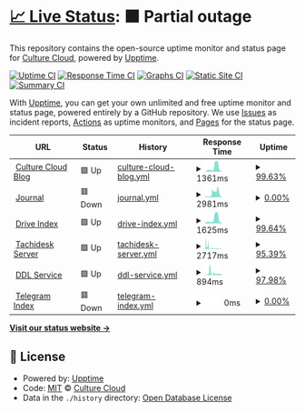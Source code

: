 # [📈 Live Status](https://status.culturecloud.gq): <!--live status--> **🟧 Partial outage**

This repository contains the open-source uptime monitor and status page for [Culture Cloud](https://culturecloud.gq), powered by [Upptime](https://github.com/upptime/upptime).

[![Uptime CI](https://github.com/culturecloud/status/workflows/Uptime%20CI/badge.svg)](https://github.com/culturecloud/status/actions?query=workflow%3A%22Uptime+CI%22)
[![Response Time CI](https://github.com/culturecloud/status/workflows/Response%20Time%20CI/badge.svg)](https://github.com/culturecloud/status/actions?query=workflow%3A%22Response+Time+CI%22)
[![Graphs CI](https://github.com/culturecloud/status/workflows/Graphs%20CI/badge.svg)](https://github.com/culturecloud/status/actions?query=workflow%3A%22Graphs+CI%22)
[![Static Site CI](https://github.com/culturecloud/status/workflows/Static%20Site%20CI/badge.svg)](https://github.com/culturecloud/status/actions?query=workflow%3A%22Static+Site+CI%22)
[![Summary CI](https://github.com/culturecloud/status/workflows/Summary%20CI/badge.svg)](https://github.com/culturecloud/status/actions?query=workflow%3A%22Summary+CI%22)

With [Upptime](https://upptime.js.org), you can get your own unlimited and free uptime monitor and status page, powered entirely by a GitHub repository. We use [Issues](https://github.com/culturecloud/status/issues) as incident reports, [Actions](https://github.com/culturecloud/status/actions) as uptime monitors, and [Pages](https://status.culturecloud.gq) for the status page.

<!--start: status pages-->
<!-- This summary is generated by Upptime (https://github.com/upptime/upptime) -->
<!-- Do not edit this manually, your changes will be overwritten -->
<!-- prettier-ignore -->
| URL | Status | History | Response Time | Uptime |
| --- | ------ | ------- | ------------- | ------ |
| <img alt="" src="https://icons.duckduckgo.com/ip3/culturecloud.gq.ico" height="13"> [Culture Cloud Blog](https://culturecloud.gq) | 🟩 Up | [culture-cloud-blog.yml](https://github.com/culturecloud/status/commits/HEAD/history/culture-cloud-blog.yml) | <details><summary><img alt="Response time graph" src="./graphs/culture-cloud-blog/response-time-week.png" height="20"> 1361ms</summary><br><a href="https://status.culturecloud.gq/history/culture-cloud-blog"><img alt="Response time 586" src="https://img.shields.io/endpoint?url=https%3A%2F%2Fraw.githubusercontent.com%2Fculturecloud%2Fstatus%2FHEAD%2Fapi%2Fculture-cloud-blog%2Fresponse-time.json"></a><br><a href="https://status.culturecloud.gq/history/culture-cloud-blog"><img alt="24-hour response time 373" src="https://img.shields.io/endpoint?url=https%3A%2F%2Fraw.githubusercontent.com%2Fculturecloud%2Fstatus%2FHEAD%2Fapi%2Fculture-cloud-blog%2Fresponse-time-day.json"></a><br><a href="https://status.culturecloud.gq/history/culture-cloud-blog"><img alt="7-day response time 1361" src="https://img.shields.io/endpoint?url=https%3A%2F%2Fraw.githubusercontent.com%2Fculturecloud%2Fstatus%2FHEAD%2Fapi%2Fculture-cloud-blog%2Fresponse-time-week.json"></a><br><a href="https://status.culturecloud.gq/history/culture-cloud-blog"><img alt="30-day response time 748" src="https://img.shields.io/endpoint?url=https%3A%2F%2Fraw.githubusercontent.com%2Fculturecloud%2Fstatus%2FHEAD%2Fapi%2Fculture-cloud-blog%2Fresponse-time-month.json"></a><br><a href="https://status.culturecloud.gq/history/culture-cloud-blog"><img alt="1-year response time 586" src="https://img.shields.io/endpoint?url=https%3A%2F%2Fraw.githubusercontent.com%2Fculturecloud%2Fstatus%2FHEAD%2Fapi%2Fculture-cloud-blog%2Fresponse-time-year.json"></a></details> | <details><summary><a href="https://status.culturecloud.gq/history/culture-cloud-blog">99.63%</a></summary><a href="https://status.culturecloud.gq/history/culture-cloud-blog"><img alt="All-time uptime 92.79%" src="https://img.shields.io/endpoint?url=https%3A%2F%2Fraw.githubusercontent.com%2Fculturecloud%2Fstatus%2FHEAD%2Fapi%2Fculture-cloud-blog%2Fuptime.json"></a><br><a href="https://status.culturecloud.gq/history/culture-cloud-blog"><img alt="24-hour uptime 100.00%" src="https://img.shields.io/endpoint?url=https%3A%2F%2Fraw.githubusercontent.com%2Fculturecloud%2Fstatus%2FHEAD%2Fapi%2Fculture-cloud-blog%2Fuptime-day.json"></a><br><a href="https://status.culturecloud.gq/history/culture-cloud-blog"><img alt="7-day uptime 99.63%" src="https://img.shields.io/endpoint?url=https%3A%2F%2Fraw.githubusercontent.com%2Fculturecloud%2Fstatus%2FHEAD%2Fapi%2Fculture-cloud-blog%2Fuptime-week.json"></a><br><a href="https://status.culturecloud.gq/history/culture-cloud-blog"><img alt="30-day uptime 86.49%" src="https://img.shields.io/endpoint?url=https%3A%2F%2Fraw.githubusercontent.com%2Fculturecloud%2Fstatus%2FHEAD%2Fapi%2Fculture-cloud-blog%2Fuptime-month.json"></a><br><a href="https://status.culturecloud.gq/history/culture-cloud-blog"><img alt="1-year uptime 92.79%" src="https://img.shields.io/endpoint?url=https%3A%2F%2Fraw.githubusercontent.com%2Fculturecloud%2Fstatus%2FHEAD%2Fapi%2Fculture-cloud-blog%2Fuptime-year.json"></a></details>
| <img alt="" src="https://icons.duckduckgo.com/ip3/journal.culturecloud.gq.ico" height="13"> [Journal](https://journal.culturecloud.gq) | 🟥 Down | [journal.yml](https://github.com/culturecloud/status/commits/HEAD/history/journal.yml) | <details><summary><img alt="Response time graph" src="./graphs/journal/response-time-week.png" height="20"> 2981ms</summary><br><a href="https://status.culturecloud.gq/history/journal"><img alt="Response time 1356" src="https://img.shields.io/endpoint?url=https%3A%2F%2Fraw.githubusercontent.com%2Fculturecloud%2Fstatus%2FHEAD%2Fapi%2Fjournal%2Fresponse-time.json"></a><br><a href="https://status.culturecloud.gq/history/journal"><img alt="24-hour response time 474" src="https://img.shields.io/endpoint?url=https%3A%2F%2Fraw.githubusercontent.com%2Fculturecloud%2Fstatus%2FHEAD%2Fapi%2Fjournal%2Fresponse-time-day.json"></a><br><a href="https://status.culturecloud.gq/history/journal"><img alt="7-day response time 2981" src="https://img.shields.io/endpoint?url=https%3A%2F%2Fraw.githubusercontent.com%2Fculturecloud%2Fstatus%2FHEAD%2Fapi%2Fjournal%2Fresponse-time-week.json"></a><br><a href="https://status.culturecloud.gq/history/journal"><img alt="30-day response time 1411" src="https://img.shields.io/endpoint?url=https%3A%2F%2Fraw.githubusercontent.com%2Fculturecloud%2Fstatus%2FHEAD%2Fapi%2Fjournal%2Fresponse-time-month.json"></a><br><a href="https://status.culturecloud.gq/history/journal"><img alt="1-year response time 1356" src="https://img.shields.io/endpoint?url=https%3A%2F%2Fraw.githubusercontent.com%2Fculturecloud%2Fstatus%2FHEAD%2Fapi%2Fjournal%2Fresponse-time-year.json"></a></details> | <details><summary><a href="https://status.culturecloud.gq/history/journal">0.00%</a></summary><a href="https://status.culturecloud.gq/history/journal"><img alt="All-time uptime 13.89%" src="https://img.shields.io/endpoint?url=https%3A%2F%2Fraw.githubusercontent.com%2Fculturecloud%2Fstatus%2FHEAD%2Fapi%2Fjournal%2Fuptime.json"></a><br><a href="https://status.culturecloud.gq/history/journal"><img alt="24-hour uptime 0.00%" src="https://img.shields.io/endpoint?url=https%3A%2F%2Fraw.githubusercontent.com%2Fculturecloud%2Fstatus%2FHEAD%2Fapi%2Fjournal%2Fuptime-day.json"></a><br><a href="https://status.culturecloud.gq/history/journal"><img alt="7-day uptime 0.00%" src="https://img.shields.io/endpoint?url=https%3A%2F%2Fraw.githubusercontent.com%2Fculturecloud%2Fstatus%2FHEAD%2Fapi%2Fjournal%2Fuptime-week.json"></a><br><a href="https://status.culturecloud.gq/history/journal"><img alt="30-day uptime 0.00%" src="https://img.shields.io/endpoint?url=https%3A%2F%2Fraw.githubusercontent.com%2Fculturecloud%2Fstatus%2FHEAD%2Fapi%2Fjournal%2Fuptime-month.json"></a><br><a href="https://status.culturecloud.gq/history/journal"><img alt="1-year uptime 13.89%" src="https://img.shields.io/endpoint?url=https%3A%2F%2Fraw.githubusercontent.com%2Fculturecloud%2Fstatus%2FHEAD%2Fapi%2Fjournal%2Fuptime-year.json"></a></details>
| <img alt="" src="https://icons.duckduckgo.com/ip3/drive.culturecloud.gq.ico" height="13"> [Drive Index](https://drive.culturecloud.gq) | 🟩 Up | [drive-index.yml](https://github.com/culturecloud/status/commits/HEAD/history/drive-index.yml) | <details><summary><img alt="Response time graph" src="./graphs/drive-index/response-time-week.png" height="20"> 1625ms</summary><br><a href="https://status.culturecloud.gq/history/drive-index"><img alt="Response time 779" src="https://img.shields.io/endpoint?url=https%3A%2F%2Fraw.githubusercontent.com%2Fculturecloud%2Fstatus%2FHEAD%2Fapi%2Fdrive-index%2Fresponse-time.json"></a><br><a href="https://status.culturecloud.gq/history/drive-index"><img alt="24-hour response time 472" src="https://img.shields.io/endpoint?url=https%3A%2F%2Fraw.githubusercontent.com%2Fculturecloud%2Fstatus%2FHEAD%2Fapi%2Fdrive-index%2Fresponse-time-day.json"></a><br><a href="https://status.culturecloud.gq/history/drive-index"><img alt="7-day response time 1625" src="https://img.shields.io/endpoint?url=https%3A%2F%2Fraw.githubusercontent.com%2Fculturecloud%2Fstatus%2FHEAD%2Fapi%2Fdrive-index%2Fresponse-time-week.json"></a><br><a href="https://status.culturecloud.gq/history/drive-index"><img alt="30-day response time 898" src="https://img.shields.io/endpoint?url=https%3A%2F%2Fraw.githubusercontent.com%2Fculturecloud%2Fstatus%2FHEAD%2Fapi%2Fdrive-index%2Fresponse-time-month.json"></a><br><a href="https://status.culturecloud.gq/history/drive-index"><img alt="1-year response time 779" src="https://img.shields.io/endpoint?url=https%3A%2F%2Fraw.githubusercontent.com%2Fculturecloud%2Fstatus%2FHEAD%2Fapi%2Fdrive-index%2Fresponse-time-year.json"></a></details> | <details><summary><a href="https://status.culturecloud.gq/history/drive-index">99.64%</a></summary><a href="https://status.culturecloud.gq/history/drive-index"><img alt="All-time uptime 99.92%" src="https://img.shields.io/endpoint?url=https%3A%2F%2Fraw.githubusercontent.com%2Fculturecloud%2Fstatus%2FHEAD%2Fapi%2Fdrive-index%2Fuptime.json"></a><br><a href="https://status.culturecloud.gq/history/drive-index"><img alt="24-hour uptime 100.00%" src="https://img.shields.io/endpoint?url=https%3A%2F%2Fraw.githubusercontent.com%2Fculturecloud%2Fstatus%2FHEAD%2Fapi%2Fdrive-index%2Fuptime-day.json"></a><br><a href="https://status.culturecloud.gq/history/drive-index"><img alt="7-day uptime 99.64%" src="https://img.shields.io/endpoint?url=https%3A%2F%2Fraw.githubusercontent.com%2Fculturecloud%2Fstatus%2FHEAD%2Fapi%2Fdrive-index%2Fuptime-week.json"></a><br><a href="https://status.culturecloud.gq/history/drive-index"><img alt="30-day uptime 99.92%" src="https://img.shields.io/endpoint?url=https%3A%2F%2Fraw.githubusercontent.com%2Fculturecloud%2Fstatus%2FHEAD%2Fapi%2Fdrive-index%2Fuptime-month.json"></a><br><a href="https://status.culturecloud.gq/history/drive-index"><img alt="1-year uptime 99.92%" src="https://img.shields.io/endpoint?url=https%3A%2F%2Fraw.githubusercontent.com%2Fculturecloud%2Fstatus%2FHEAD%2Fapi%2Fdrive-index%2Fuptime-year.json"></a></details>
| <img alt="" src="https://icons.duckduckgo.com/ip3/tachidesk.culturecloud.gq.ico" height="13"> [Tachidesk Server](https://tachidesk.culturecloud.gq) | 🟩 Up | [tachidesk-server.yml](https://github.com/culturecloud/status/commits/HEAD/history/tachidesk-server.yml) | <details><summary><img alt="Response time graph" src="./graphs/tachidesk-server/response-time-week.png" height="20"> 2717ms</summary><br><a href="https://status.culturecloud.gq/history/tachidesk-server"><img alt="Response time 2209" src="https://img.shields.io/endpoint?url=https%3A%2F%2Fraw.githubusercontent.com%2Fculturecloud%2Fstatus%2FHEAD%2Fapi%2Ftachidesk-server%2Fresponse-time.json"></a><br><a href="https://status.culturecloud.gq/history/tachidesk-server"><img alt="24-hour response time 3673" src="https://img.shields.io/endpoint?url=https%3A%2F%2Fraw.githubusercontent.com%2Fculturecloud%2Fstatus%2FHEAD%2Fapi%2Ftachidesk-server%2Fresponse-time-day.json"></a><br><a href="https://status.culturecloud.gq/history/tachidesk-server"><img alt="7-day response time 2717" src="https://img.shields.io/endpoint?url=https%3A%2F%2Fraw.githubusercontent.com%2Fculturecloud%2Fstatus%2FHEAD%2Fapi%2Ftachidesk-server%2Fresponse-time-week.json"></a><br><a href="https://status.culturecloud.gq/history/tachidesk-server"><img alt="30-day response time 2003" src="https://img.shields.io/endpoint?url=https%3A%2F%2Fraw.githubusercontent.com%2Fculturecloud%2Fstatus%2FHEAD%2Fapi%2Ftachidesk-server%2Fresponse-time-month.json"></a><br><a href="https://status.culturecloud.gq/history/tachidesk-server"><img alt="1-year response time 2209" src="https://img.shields.io/endpoint?url=https%3A%2F%2Fraw.githubusercontent.com%2Fculturecloud%2Fstatus%2FHEAD%2Fapi%2Ftachidesk-server%2Fresponse-time-year.json"></a></details> | <details><summary><a href="https://status.culturecloud.gq/history/tachidesk-server">95.39%</a></summary><a href="https://status.culturecloud.gq/history/tachidesk-server"><img alt="All-time uptime 97.74%" src="https://img.shields.io/endpoint?url=https%3A%2F%2Fraw.githubusercontent.com%2Fculturecloud%2Fstatus%2FHEAD%2Fapi%2Ftachidesk-server%2Fuptime.json"></a><br><a href="https://status.culturecloud.gq/history/tachidesk-server"><img alt="24-hour uptime 94.70%" src="https://img.shields.io/endpoint?url=https%3A%2F%2Fraw.githubusercontent.com%2Fculturecloud%2Fstatus%2FHEAD%2Fapi%2Ftachidesk-server%2Fuptime-day.json"></a><br><a href="https://status.culturecloud.gq/history/tachidesk-server"><img alt="7-day uptime 95.39%" src="https://img.shields.io/endpoint?url=https%3A%2F%2Fraw.githubusercontent.com%2Fculturecloud%2Fstatus%2FHEAD%2Fapi%2Ftachidesk-server%2Fuptime-week.json"></a><br><a href="https://status.culturecloud.gq/history/tachidesk-server"><img alt="30-day uptime 97.10%" src="https://img.shields.io/endpoint?url=https%3A%2F%2Fraw.githubusercontent.com%2Fculturecloud%2Fstatus%2FHEAD%2Fapi%2Ftachidesk-server%2Fuptime-month.json"></a><br><a href="https://status.culturecloud.gq/history/tachidesk-server"><img alt="1-year uptime 97.74%" src="https://img.shields.io/endpoint?url=https%3A%2F%2Fraw.githubusercontent.com%2Fculturecloud%2Fstatus%2FHEAD%2Fapi%2Ftachidesk-server%2Fuptime-year.json"></a></details>
| <img alt="" src="https://icons.duckduckgo.com/ip3/dl.culturecloud.gq.ico" height="13"> [DDL Service](https://dl.culturecloud.gq) | 🟩 Up | [ddl-service.yml](https://github.com/culturecloud/status/commits/HEAD/history/ddl-service.yml) | <details><summary><img alt="Response time graph" src="./graphs/ddl-service/response-time-week.png" height="20"> 894ms</summary><br><a href="https://status.culturecloud.gq/history/ddl-service"><img alt="Response time 1720" src="https://img.shields.io/endpoint?url=https%3A%2F%2Fraw.githubusercontent.com%2Fculturecloud%2Fstatus%2FHEAD%2Fapi%2Fddl-service%2Fresponse-time.json"></a><br><a href="https://status.culturecloud.gq/history/ddl-service"><img alt="24-hour response time 709" src="https://img.shields.io/endpoint?url=https%3A%2F%2Fraw.githubusercontent.com%2Fculturecloud%2Fstatus%2FHEAD%2Fapi%2Fddl-service%2Fresponse-time-day.json"></a><br><a href="https://status.culturecloud.gq/history/ddl-service"><img alt="7-day response time 894" src="https://img.shields.io/endpoint?url=https%3A%2F%2Fraw.githubusercontent.com%2Fculturecloud%2Fstatus%2FHEAD%2Fapi%2Fddl-service%2Fresponse-time-week.json"></a><br><a href="https://status.culturecloud.gq/history/ddl-service"><img alt="30-day response time 839" src="https://img.shields.io/endpoint?url=https%3A%2F%2Fraw.githubusercontent.com%2Fculturecloud%2Fstatus%2FHEAD%2Fapi%2Fddl-service%2Fresponse-time-month.json"></a><br><a href="https://status.culturecloud.gq/history/ddl-service"><img alt="1-year response time 1720" src="https://img.shields.io/endpoint?url=https%3A%2F%2Fraw.githubusercontent.com%2Fculturecloud%2Fstatus%2FHEAD%2Fapi%2Fddl-service%2Fresponse-time-year.json"></a></details> | <details><summary><a href="https://status.culturecloud.gq/history/ddl-service">97.98%</a></summary><a href="https://status.culturecloud.gq/history/ddl-service"><img alt="All-time uptime 97.82%" src="https://img.shields.io/endpoint?url=https%3A%2F%2Fraw.githubusercontent.com%2Fculturecloud%2Fstatus%2FHEAD%2Fapi%2Fddl-service%2Fuptime.json"></a><br><a href="https://status.culturecloud.gq/history/ddl-service"><img alt="24-hour uptime 96.87%" src="https://img.shields.io/endpoint?url=https%3A%2F%2Fraw.githubusercontent.com%2Fculturecloud%2Fstatus%2FHEAD%2Fapi%2Fddl-service%2Fuptime-day.json"></a><br><a href="https://status.culturecloud.gq/history/ddl-service"><img alt="7-day uptime 97.98%" src="https://img.shields.io/endpoint?url=https%3A%2F%2Fraw.githubusercontent.com%2Fculturecloud%2Fstatus%2FHEAD%2Fapi%2Fddl-service%2Fuptime-week.json"></a><br><a href="https://status.culturecloud.gq/history/ddl-service"><img alt="30-day uptime 97.51%" src="https://img.shields.io/endpoint?url=https%3A%2F%2Fraw.githubusercontent.com%2Fculturecloud%2Fstatus%2FHEAD%2Fapi%2Fddl-service%2Fuptime-month.json"></a><br><a href="https://status.culturecloud.gq/history/ddl-service"><img alt="1-year uptime 97.82%" src="https://img.shields.io/endpoint?url=https%3A%2F%2Fraw.githubusercontent.com%2Fculturecloud%2Fstatus%2FHEAD%2Fapi%2Fddl-service%2Fuptime-year.json"></a></details>
| <img alt="" src="https://icons.duckduckgo.com/ip3/tgdex.culturecloud.gq.ico" height="13"> [Telegram Index](https://tgdex.culturecloud.gq) | 🟥 Down | [telegram-index.yml](https://github.com/culturecloud/status/commits/HEAD/history/telegram-index.yml) | <details><summary><img alt="Response time graph" src="./graphs/telegram-index/response-time-week.png" height="20"> 0ms</summary><br><a href="https://status.culturecloud.gq/history/telegram-index"><img alt="Response time 1325" src="https://img.shields.io/endpoint?url=https%3A%2F%2Fraw.githubusercontent.com%2Fculturecloud%2Fstatus%2FHEAD%2Fapi%2Ftelegram-index%2Fresponse-time.json"></a><br><a href="https://status.culturecloud.gq/history/telegram-index"><img alt="24-hour response time 0" src="https://img.shields.io/endpoint?url=https%3A%2F%2Fraw.githubusercontent.com%2Fculturecloud%2Fstatus%2FHEAD%2Fapi%2Ftelegram-index%2Fresponse-time-day.json"></a><br><a href="https://status.culturecloud.gq/history/telegram-index"><img alt="7-day response time 0" src="https://img.shields.io/endpoint?url=https%3A%2F%2Fraw.githubusercontent.com%2Fculturecloud%2Fstatus%2FHEAD%2Fapi%2Ftelegram-index%2Fresponse-time-week.json"></a><br><a href="https://status.culturecloud.gq/history/telegram-index"><img alt="30-day response time 1654" src="https://img.shields.io/endpoint?url=https%3A%2F%2Fraw.githubusercontent.com%2Fculturecloud%2Fstatus%2FHEAD%2Fapi%2Ftelegram-index%2Fresponse-time-month.json"></a><br><a href="https://status.culturecloud.gq/history/telegram-index"><img alt="1-year response time 1325" src="https://img.shields.io/endpoint?url=https%3A%2F%2Fraw.githubusercontent.com%2Fculturecloud%2Fstatus%2FHEAD%2Fapi%2Ftelegram-index%2Fresponse-time-year.json"></a></details> | <details><summary><a href="https://status.culturecloud.gq/history/telegram-index">0.00%</a></summary><a href="https://status.culturecloud.gq/history/telegram-index"><img alt="All-time uptime 62.44%" src="https://img.shields.io/endpoint?url=https%3A%2F%2Fraw.githubusercontent.com%2Fculturecloud%2Fstatus%2FHEAD%2Fapi%2Ftelegram-index%2Fuptime.json"></a><br><a href="https://status.culturecloud.gq/history/telegram-index"><img alt="24-hour uptime 0.00%" src="https://img.shields.io/endpoint?url=https%3A%2F%2Fraw.githubusercontent.com%2Fculturecloud%2Fstatus%2FHEAD%2Fapi%2Ftelegram-index%2Fuptime-day.json"></a><br><a href="https://status.culturecloud.gq/history/telegram-index"><img alt="7-day uptime 0.00%" src="https://img.shields.io/endpoint?url=https%3A%2F%2Fraw.githubusercontent.com%2Fculturecloud%2Fstatus%2FHEAD%2Fapi%2Ftelegram-index%2Fuptime-week.json"></a><br><a href="https://status.culturecloud.gq/history/telegram-index"><img alt="30-day uptime 60.21%" src="https://img.shields.io/endpoint?url=https%3A%2F%2Fraw.githubusercontent.com%2Fculturecloud%2Fstatus%2FHEAD%2Fapi%2Ftelegram-index%2Fuptime-month.json"></a><br><a href="https://status.culturecloud.gq/history/telegram-index"><img alt="1-year uptime 62.44%" src="https://img.shields.io/endpoint?url=https%3A%2F%2Fraw.githubusercontent.com%2Fculturecloud%2Fstatus%2FHEAD%2Fapi%2Ftelegram-index%2Fuptime-year.json"></a></details>

<!--end: status pages-->

[**Visit our status website →**](https://status.culturecloud.gq)

## 📄 License

- Powered by: [Upptime](https://github.com/upptime/upptime)
- Code: [MIT](./LICENSE) © [Culture Cloud](https://culturecloud.gq)
- Data in the `./history` directory: [Open Database License](https://opendatacommons.org/licenses/odbl/1-0/)
